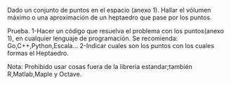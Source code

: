 Dado un conjunto de puntos en el espacio (anexo 1). Hallar el vólumen máximo o una aproximación de un heptaedro que pase por los puntos.

Prueba. 
1-Hacer un código que resuelva el problema con los puntos(anexo 1), en cualquier lenguaje de programación. Se recomienda: Go,C++,Python,Escala...
2-Indicar cuales son los puntos con los cuales formas el Heptaedro.

Nota: Prohibido usar cosas fuera de la libreria estandar;también R,Matlab,Maple y Octave.
